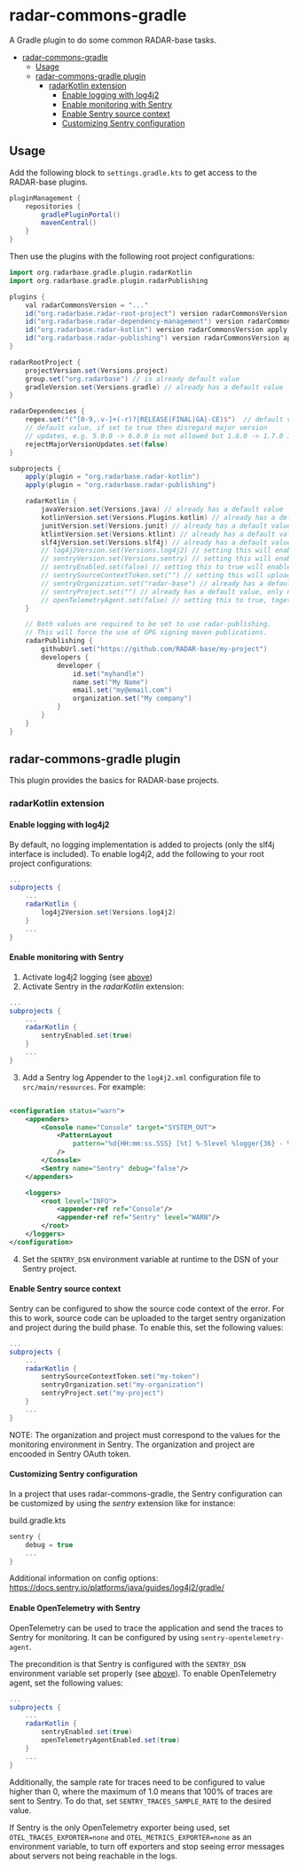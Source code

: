 # radar-commons-gradle

A Gradle plugin to do some common RADAR-base tasks.

<!-- TOC -->
* [radar-commons-gradle](#radar-commons-gradle)
  * [Usage](#usage)
  * [radar-commons-gradle plugin](#radar-commons-gradle-plugin)
    * [radarKotlin extension](#radarkotlin-extension)
      * [Enable logging with log4j2](#enable-logging-with-log4j2)
      * [Enable monitoring with Sentry](#enable-monitoring-with-sentry)
      * [Enable Sentry source context](#enable-sentry-source-context)
      * [Customizing Sentry configuration](#customizing-sentry-configuration)
<!-- TOC -->

## Usage

Add the following block to `settings.gradle.kts` to get access to the RADAR-base plugins.

```gradle
pluginManagement {
    repositories {
        gradlePluginPortal()
        mavenCentral()
    }
}
```

Then use the plugins with the following root project configurations:

```gradle
import org.radarbase.gradle.plugin.radarKotlin
import org.radarbase.gradle.plugin.radarPublishing

plugins {
    val radarCommonsVersion = "..."
    id("org.radarbase.radar-root-project") version radarCommonsVersion 
    id("org.radarbase.radar-dependency-management") version radarCommonsVersion
    id("org.radarbase.radar-kotlin") version radarCommonsVersion apply false
    id("org.radarbase.radar-publishing") version radarCommonsVersion apply false
}

radarRootProject {
    projectVersion.set(Versions.project)
    group.set("org.radarbase") // is already default value
    gradleVersion.set(Versions.gradle) // already has a default value
}

radarDependencies {
    regex.set("(^[0-9,.v-]+(-r)?|RELEASE|FINAL|GA|-CE)$")  // default value
    // default value, if set to true then disregard major version
    // updates, e.g. 5.0.0 -> 6.0.0 is not allowed but 1.6.0 -> 1.7.0 is allowed.
    rejectMajorVersionUpdates.set(false)
}

subprojects {
    apply(plugin = "org.radarbase.radar-kotlin")
    apply(plugin = "org.radarbase.radar-publishing")

    radarKotlin {
        javaVersion.set(Versions.java) // already has a default value
        kotlinVersion.set(Versions.Plugins.kotlin) // already has a default value
        junitVersion.set(Versions.junit) // already has a default value
        ktlintVersion.set(Versions.ktlint) // already has a default value
        slf4jVersion.set(Versions.slf4j) // already has a default value
        // log4j2Version.set(Versions.log4j2) // setting this will enable log4j2
        // sentryVersion.set(Versions.sentry) // setting this will enable Sentry monitoring
        // sentryEnabled.set(false) // setting this to true will enable Sentry monitoring
        // sentrySourceContextToken.set("") // setting this will upload the source code context to Sentry
        // sentryOrganization.set("radar-base") // already has a default value, only needed when setting 'sentrySourceContextToken'
        // sentryProject.set("") // already has a default value, only needed when setting 'sentrySourceContextToken'
        // openTelemetryAgent.set(false) // setting this to true, together with sentryEnabled, will enable Sentry OpenTelemetry agent with monitoring
    }

    // Both values are required to be set to use radar-publishing.
    // This will force the use of GPG signing maven publications.
    radarPublishing {
        githubUrl.set("https://github.com/RADAR-base/my-project")
        developers {
            developer {
                id.set("myhandle")
                name.set("My Name")
                email.set("my@email.com")
                organization.set("My company")
            }
        }
    }
}
```

## radar-commons-gradle plugin

This plugin provides the basics for RADAR-base projects.

### radarKotlin extension

#### Enable logging with log4j2

By default, no logging implementation is added to projects (only the slf4j interface is included). To enable log4j2, add
the following to your root project configurations:

```gradle
...
subprojects {
    ...
    radarKotlin {
        log4j2Version.set(Versions.log4j2)
    }
    ...
}
```

#### Enable monitoring with Sentry

1. Activate log4j2 logging (see [above](#enable-logging-with-log4j2))
2. Activate Sentry in the _radarKotlin_ extension:

```gradle
...
subprojects {
    ...
    radarKotlin {
        sentryEnabled.set(true)
    }
    ...
}
```

3. Add a Sentry log Appender to the `log4j2.xml` configuration file to `src/main/resources`. For example:

```xml

<configuration status="warn">
    <appenders>
        <Console name="Console" target="SYSTEM_OUT">
            <PatternLayout
                pattern="%d{HH:mm:ss.SSS} [%t] %-5level %logger{36} - %msg%n"
            />
        </Console>
        <Sentry name="Sentry" debug="false"/>
    </appenders>

    <loggers>
        <root level="INFO">
            <appender-ref ref="Console"/>
            <appender-ref ref="Sentry" level="WARN"/>
        </root>
    </loggers>
</configuration>
```

4. Set the `SENTRY_DSN` environment variable at runtime to the DSN of your Sentry project.

#### Enable Sentry source context

Sentry can be configured to show the source code context of the error. For this to work, source code can be uploaded
to the target sentry organization and project during the build phase. To enable this, set the following values:

```gradle
...
subprojects {
    ...
    radarKotlin {
        sentrySourceContextToken.set("my-token")
        sentryOrganization.set("my-organization")
        sentryProject.set("my-project")
    }
    ...
}
```

NOTE: The organization and project must correspond to the values for the monitoring environment in Sentry. The
organization and project are encooded in Sentry OAuth token.

#### Customizing Sentry configuration

In a project that uses radar-commons-gradle, the Sentry configuration can be customized by using the _sentry_ extension
like for instance:

build.gradle.kts

```gradle
sentry {
    debug = true
    ...
}
```

Additional information on config options: https://docs.sentry.io/platforms/java/guides/log4j2/gradle/

#### Enable OpenTelemetry with Sentry

OpenTelemetry can be used to trace the application and send the traces to Sentry for monitoring. 
It can be configured by using `sentry-opentelemetry-agent`. 

The precondition is that Sentry is configured with the `SENTRY_DSN` environment variable set properly (see [above](#enable-monitoring-with-sentry)).
To enable OpenTelemetry agent, set the following values:

```gradle
...
subprojects {
    ...
    radarKotlin {
        sentryEnabled.set(true)
        openTelemetryAgentEnabled.set(true)
    }
    ...
}
```

Additionally, the sample rate for traces need to be configured to value higher than 0, where the maximum of 1.0 means that 100% of traces are sent to Sentry.
To do that, set `SENTRY_TRACES_SAMPLE_RATE` to the desired value.

If Sentry is the only OpenTelemetry exporter being used, set `OTEL_TRACES_EXPORTER=none` and `OTEL_METRICS_EXPORTER=none` as an environment variable,
to turn off exporters and stop seeing error messages about servers not being reachable in the logs.

